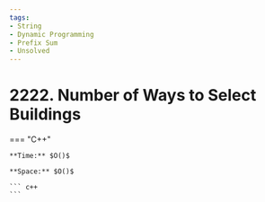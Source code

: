 ```yaml
---
tags:
- String
- Dynamic Programming
- Prefix Sum
- Unsolved
---
```



# 2222. Number of Ways to Select Buildings

=== "C++"

    **Time:** $O()$

    **Space:** $O()$

    ``` c++
    ```